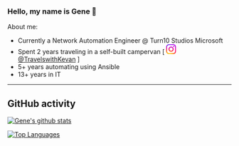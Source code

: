 ### Hello, my name is Gene 👋

About me:

- Currently a Network Automation Engineer @ Turn10 Studios Microsoft
- Spent 2 years traveling in a self-built campervan [ <a href="https://www.instagram.com/travelswithkevan/">
  <img alt="TravelswithKevan | Instagram" width="22px" src="https://github.com/kevanaster/kevanaster/blob/main/assets/Instagram_RGB.svg" /> @TravelswithKevan</a> ]
- 5+ years automating using Ansible
- 13+ years in IT

    
---
## GitHub activity 
[![Gene's github stats](https://github-readme-stats.vercel.app/api?username=kevanaster)](https://github.com/kevanaster)

[![Top Languages](https://github-readme-stats.vercel.app/api/top-langs/?username=kevanaster&layout=compact)](https://github.com/kevanaster)
